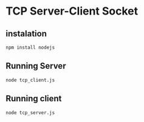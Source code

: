 # TCP Server-Client Socket

## instalation
```
npm install nodejs
```
## Running Server
```
node tcp_client.js
```
## Running client
```
node tcp_server.js
```
